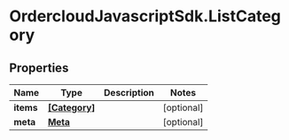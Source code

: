 # OrdercloudJavascriptSdk.ListCategory

## Properties
Name | Type | Description | Notes
------------ | ------------- | ------------- | -------------
**items** | [**[Category]**](Category.md) |  | [optional] 
**meta** | [**Meta**](Meta.md) |  | [optional] 


